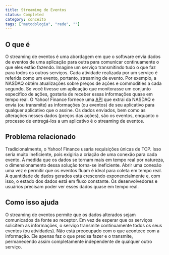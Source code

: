 ```yaml
---
title: Streaming de Eventos
status: Completed
category: conceito
tags: ["metodologia", "rede", ""]
---
```


## O que é

O streaming de eventos é uma abordagem em que o software envia dados de eventos de uma aplicação para outra para comunicar continuamente o que eles estão fazendo.
Imagine um serviço transmitindo tudo o que faz para todos os outros serviços.
Cada atividade realizada por um serviço é referida como um evento, portanto, streaming de evento.
Por exemplo, a NASDAQ obtém atualizações sobre preços de ações e commodities a cada segundo.
Se você tivesse um aplicação que monitorasse um conjunto específico de ações, gostaria de receber essas informações quase em tempo real.
O Yahoo! Finance fornece uma [API](/pt-br/application-programming-interface/) que extrai da NASDAQ e envia (ou transmite) as informações (ou eventos) de seu aplicativo para qualquer aplicativo que o assine.
Os dados enviados, bem como as alterações nesses dados (preços das ações), são os eventos, enquanto o processo de entregá-los a um aplicativo é o streaming de eventos.

## Problema relacionado

Tradicionalmente, o Yahoo! Finance usaria requisições únicas de TCP.
Isso seria muito ineficiente, pois exigiria a criação de uma conexão para cada evento.
À medida que os dados se tornam mais em tempo real por natureza, o dimensionamento dessa solução torna-se ineficiente.
Abrir uma conexão uma vez e permitir que os eventos fluam é ideal para coleta em tempo real.
A quantidade de dados gerados está crescendo exponencialmente e, com isso, o estado dos dados está em fluxo constante. Os desenvolvedores e usuários precisam poder ver esses dados quase em tempo real.

## Como isso ajuda

O streaming de eventos permite que os dados alterados sejam comunicados da fonte ao receptor.
Em vez de esperar que os serviços solicitem as informações, o serviço transmite continuamente todos os seus eventos (ou atividades).
Não está preocupado com o que acontece com a informação.
Ele apenas faz o que precisa fazer e o transmite, permanecendo assim completamente independente de qualquer outro serviço.
